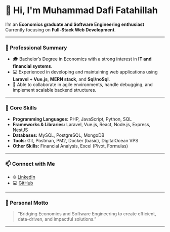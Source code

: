 # 👋 Hi, I'm Muhammad Dafi Fatahillah

I’m an **Economics graduate and Software Engineering enthusiast** 
Currently focusing on **Full-Stack Web Development**.

---

### 💼 Professional Summary
- 🎓 Bachelor’s Degree in Economics with a strong interest in **IT and financial systems**.  
- 💻 Experienced in developing and maintaining web applications using **Laravel + Vue.js**, **MERN stack**, and **Sql/noSql**.  
- 🧩 Able to collaborate in agile environments, handle debugging, and implement scalable backend structures. 

---

### 🧠 Core Skills
- **Programming Languages:** PHP, JavaScript, Python, SQL  
- **Frameworks & Libraries:** Laravel, Vue.js, React, Node.js, Express, NestJS  
- **Databases:** MySQL, PostgreSQL, MongoDB  
- **Tools:** Git, Postman, PM2, Docker (basic), DigitalOcean VPS  
- **Other Skills:** Financial Analysis, Excel (Pivot, Formulas) 

---


### 📫 Connect with Me
- 🌐 [LinkedIn](https://www.linkedin.com/in/muhammad-dafi-fatahillah-0325b0318)  
- 💻 [GitHub](https://github.com/mdafithl)  

---

### 🧭 Personal Motto
> “Bridging Economics and Software Engineering to create efficient, data-driven, and impactful solutions.”

---

